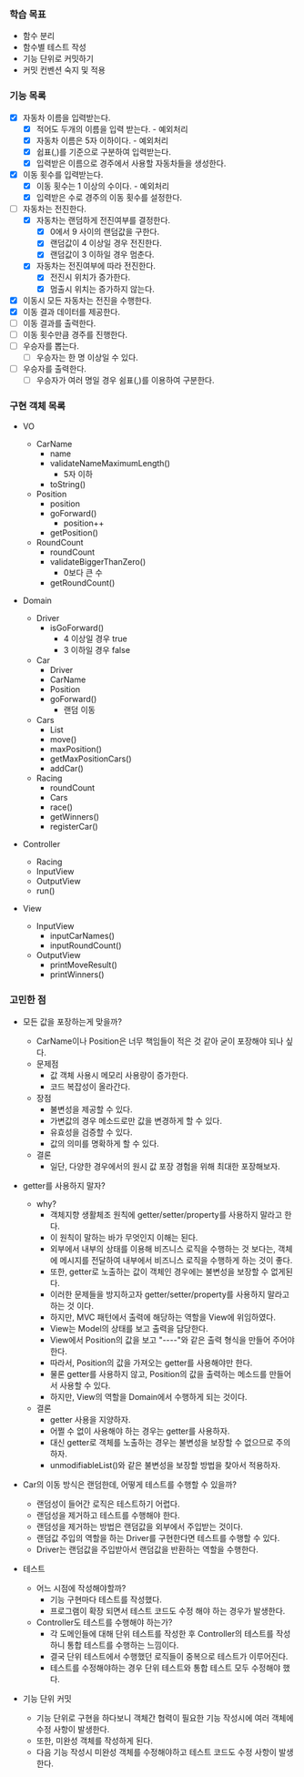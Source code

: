 ### 학습 목표
* 함수 분리
* 함수별 테스트 작성
* 기능 단위로 커밋하기
* 커밋 컨벤션 숙지 및 적용

### 기능 목록

- [x] 자동차 이름을 입력받는다.
  - [x] 적어도 두개의 이름을 입력 받는다. - 예외처리 
  - [x] 자동차 이름은 5자 이하이다. - 예외처리
  - [x] 쉽표(,)를 기준으로 구분하여 입력받는다.
  - [x] 입력받은 이름으로 경주에서 사용할 자동차들을 생성한다.
-[x] 이동 횟수를 입력받는다.
  -[x] 이동 횟수는 1 이상의 수이다. - 예외처리
  -[x] 입력받은 수로 경주의 이동 횟수를 설정한다. 
-[ ] 자동차는 전진한다.
  -[x] 자동차는 랜덤하게 전진여부를 결정한다. 
    -[x] 0에서 9 사이의 랜덤값을 구한다.
    -[x] 랜덤값이 4 이상일 경우 전진한다.
    -[x] 랜덤값이 3 이하일 경우 멈춘다.
  -[x] 자동차는 전진여부에 따라 전진한다.
    -[x] 전진시 위치가 증가한다.
    -[x] 멈출시 위치는 증가하지 않는다.
-[x] 이동시 모든 자동차는 전진을 수행한다.
-[x] 이동 결과 데이터를 제공한다.
-[ ] 이동 결과를 출력한다.
-[ ] 이동 횟수만큼 경주를 진행한다.
-[ ] 우승자를 뽑는다.
  -[ ] 우승자는 한 명 이상일 수 있다.
-[ ] 우승자를 출력한다.
  -[ ] 우승자가 여러 명일 경우 쉼표(,)를 이용하여 구분한다.

### 구현 객체 목록

* VO
  * CarName
    * name
    * validateNameMaximumLength()
      * 5자 이하
    * toString()
  * Position
    * position
    * goForward()
      * position++
    * getPosition()
  * RoundCount
    * roundCount
    * validateBiggerThanZero()
      * 0보다 큰 수 
    * getRoundCount()

* Domain
  * Driver
    * isGoForward()
      * 4 이상일 경우 true
      * 3 이하일 경우 false
  * Car
    * Driver
    * CarName
    * Position
    * goForward()
      * 랜덤 이동
  * Cars
    * List<Car>
    * move()
    * maxPosition()
    * getMaxPositionCars()
    * addCar()
  * Racing
    * roundCount
    * Cars
    * race() 
    * getWinners()
    * registerCar()

* Controller
  * Racing
  * InputView
  * OutputView
  * run()

* View
  * InputView
    * inputCarNames()
    * inputRoundCount()
  * OutputView
    * printMoveResult()
    * printWinners()

### 고민한 점
* 모든 값을 포장하는게 맞을까?
  * CarName이나 Position은 너무 책임들이 적은 것 같아 굳이 포장해야 되나 싶다.
  * 문제점
    * 값 객체 사용시 메모리 사용량이 증가한다.
    * 코드 복잡성이 올라간다.
  * 장점
    * 불변성을 제공할 수 있다.
    * 가변값의 경우 메소드로만 값을 변경하게 할 수 있다.
    * 유효성을 검증할 수 있다.
    * 값의 의미를 명확하게 할 수 있다.
  * 결론
    * 일단, 다양한 경우에서의 원시 값 포장 경험을 위해 최대한 포장해보자.
    
* getter를 사용하지 말자?
  * why?
    * 객체지향 생활체조 원칙에 getter/setter/property를 사용하지 말라고 한다.
    * 이 원칙이 말하는 바가 무엇인지 이해는 된다.
    * 외부에서 내부의 상태를 이용해 비즈니스 로직을 수행하는 것 보다는, 객체에 메시지를 전달하여 내부에서 비즈니스 로직을 수행하게 하는 것이 좋다.
    * 또한, getter로 노출하는 값이 객체인 경우에는 불변성을 보장할 수 없게된다.
    * 이러한 문제들을 방지하고자 getter/setter/property를 사용하지 말라고 하는 것 이다. 
    * 하지만, MVC 패턴에서 출력에 해당하는 역할을 View에 위임하였다.
    * View는 Model의 상태를 보고 출력을 담당한다.
    * View에서 Position의 값을 보고 "----"와 같은 출력 형식을 만들어 주어야한다.
    * 따라서, Position의 값을 가져오는 getter를 사용해야만 한다.
    * 물론 getter를 사용하지 않고, Position의 값을 출력하는 메소드를 만들어서 사용할 수 있다.
    * 하지만, View의 역할을 Domain에서 수행하게 되는 것이다.
  * 결론
    * getter 사용을 지양하자.
    * 어쩔 수 없이 사용해야 하는 경우는 getter를 사용하자.
    * 대신 getter로 객체를 노출하는 경우는 불변성을 보장할 수 없으므로 주의하자.
    * unmodifiableList()와 같은 불변성을 보장할 방법을 찾아서 적용하자.

* Car의 이동 방식은 랜덤한데, 어떻게 테스트를 수행할 수 있을까?
  * 랜덤성이 들어간 로직은 테스트하기 어렵다.
  * 랜덤성을 제거하고 테스트를 수행해야 한다.
  * 랜덤성을 제거하는 방법은 랜덤값을 외부에서 주입받는 것이다.
  * 랜덤값 주입의 역할을 하는 Driver를 구현한다면 테스트를 수행할 수 있다.
  * Driver는 랜덤값을 주입받아서 랜덤값을 반환하는 역할을 수행한다.

* 테스트
  * 어느 시점에 작성해야할까?
    * 기능 구현마다 테스트를 작성했다.
    * 프로그램이 확장 되면서 테스트 코드도 수정 해야 하는 경우가 발생한다.
  * Controller도 테스트를 수행해야 하는가?
    * 각 도메인들에 대해 단위 테스트를 작성한 후 Controller의 테스트를 작성하니 통합 테스트를 수행하는 느낌이다.
    * 결국 단위 테스트에서 수행했던 로직들이 중복으로 테스트가 이루어진다.
    * 테스트를 수정해야하는 경우 단위 테스트와 통합 테스트 모두 수정해야 했다.

* 기능 단위 커밋
  * 기능 단위로 구현을 하다보니 객체간 협력이 필요한 기능 작성시에 여러 객체에 수정 사항이 발생한다.
  * 또한, 미완성 객체를 작성하게 된다.
  * 다음 기능 작성시 미완성 객체를 수정해야하고 테스트 코드도 수정 사항이 발생한다.